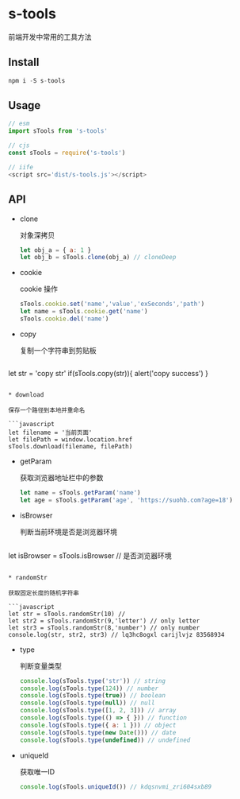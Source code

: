 # s-tools

前端开发中常用的工具方法



## Install

```javascript
npm i -S s-tools
```



## Usage

```javascript
// esm 
import sTools from 's-tools'

// cjs
const sTools = require('s-tools')

// iife
<script src='dist/s-tools.js'></script>
```



## API

* clone 

  对象深拷贝

  ```javascript
  let obj_a = { a: 1 }
  let obj_b = sTools.clone(obj_a) // cloneDeep
  ```

* cookie

  cookie 操作

  ```javascript
  sTools.cookie.set('name','value','exSeconds','path')
  let name = sTools.cookie.get('name')
  sTools.cookie.del('name')
  ```

* copy

  复制一个字符串到剪贴板
  
  ```javascript
let str = 'copy str'
  if(sTools.copy(str)){
      alert('copy success')
  }
  ```
  
* download

  保存一个路径到本地并重命名

  ```javascript
  let filename = '当前页面'
  let filePath = window.location.href
  sTools.download(filename, filePath)
  ```

* getParam

  获取浏览器地址栏中的参数

  ```javascript
  let name = sTools.getParam('name')
  let age = sTools.getParam('age', 'https://suohb.com?age=18')
  ```

* isBrowser

  判断当前环境是否是浏览器环境
  
  ```javascript
let isBrowser = sTools.isBrowser // 是否浏览器环境
  ```
  
* randomStr

  获取固定长度的随机字符串

  ```javascript
  let str = sTools.randomStr(10) // 
  let str2 = sTools.randomStr(9,'letter') // only letter
  let str3 = sTools.randomStr(8,'number') // only number
  console.log(str, str2, str3) // lq3hc8ogxl carijlvjz 83568934
  ```

* type

  判断变量类型

  ```javascript
  console.log(sTools.type('str')) // string
  console.log(sTools.type(124)) // number
  console.log(sTools.type(true)) // boolean
  console.log(sTools.type(null)) // null
  console.log(sTools.type([1, 2, 3])) // array
  console.log(sTools.type(() => { })) // function
  console.log(sTools.type({ a: 1 })) // object
  console.log(sTools.type(new Date())) // date
  console.log(sTools.type(undefined)) // undefined
  ```

* uniqueId

  获取唯一ID

  ```javascript
  console.log(sTools.uniqueId()) // kdqsnvmi_zri604sxb89
  ```

  


